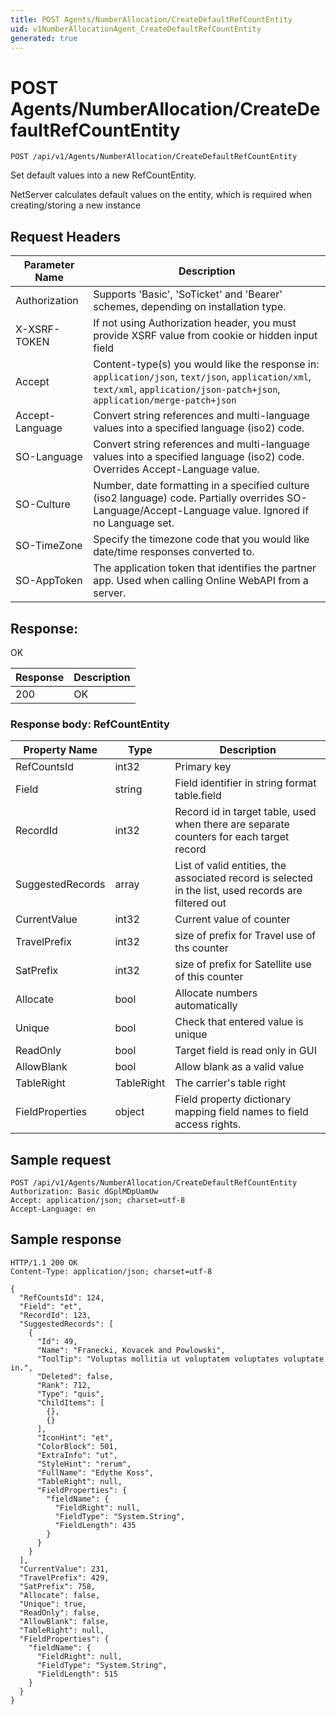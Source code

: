 ```yaml
---
title: POST Agents/NumberAllocation/CreateDefaultRefCountEntity
uid: v1NumberAllocationAgent_CreateDefaultRefCountEntity
generated: true
---
```


# POST Agents/NumberAllocation/CreateDefaultRefCountEntity

```http
POST /api/v1/Agents/NumberAllocation/CreateDefaultRefCountEntity
```

Set default values into a new RefCountEntity.


NetServer calculates default values on the entity, which is required when creating/storing a new instance







## Request Headers

| Parameter Name | Description |
|----------------|-------------|
| Authorization  | Supports 'Basic', 'SoTicket' and 'Bearer' schemes, depending on installation type. |
| X-XSRF-TOKEN   | If not using Authorization header, you must provide XSRF value from cookie or hidden input field |
| Accept         | Content-type(s) you would like the response in: `application/json`, `text/json`, `application/xml`, `text/xml`, `application/json-patch+json`, `application/merge-patch+json` |
| Accept-Language | Convert string references and multi-language values into a specified language (iso2) code. |
| SO-Language | Convert string references and multi-language values into a specified language (iso2) code. Overrides Accept-Language value. |
| SO-Culture | Number, date formatting in a specified culture (iso2 language) code. Partially overrides SO-Language/Accept-Language value. Ignored if no Language set. |
| SO-TimeZone | Specify the timezone code that you would like date/time responses converted to. |
| SO-AppToken | The application token that identifies the partner app. Used when calling Online WebAPI from a server. |


## Response:

OK

| Response | Description |
|----------------|-------------|
| 200 | OK |

### Response body: RefCountEntity

| Property Name | Type |  Description |
|----------------|------|--------------|
| RefCountsId | int32 | Primary key |
| Field | string | Field identifier in string format table.field |
| RecordId | int32 | Record id in target table, used when there are separate counters for each target record |
| SuggestedRecords | array | List of valid entities, the associated record is selected in the list, used records are filtered out |
| CurrentValue | int32 | Current value of counter |
| TravelPrefix | int32 | size of prefix for Travel use of ths counter |
| SatPrefix | int32 | size of prefix for Satellite use of this counter |
| Allocate | bool | Allocate numbers automatically |
| Unique | bool | Check that entered value is unique |
| ReadOnly | bool | Target field is read only in GUI |
| AllowBlank | bool | Allow blank  as a valid value |
| TableRight | TableRight | The carrier's table right |
| FieldProperties | object | Field property dictionary mapping field names to field access rights. |

## Sample request

```http!
POST /api/v1/Agents/NumberAllocation/CreateDefaultRefCountEntity
Authorization: Basic dGplMDpUamUw
Accept: application/json; charset=utf-8
Accept-Language: en
```

## Sample response

```http_
HTTP/1.1 200 OK
Content-Type: application/json; charset=utf-8

{
  "RefCountsId": 124,
  "Field": "et",
  "RecordId": 123,
  "SuggestedRecords": [
    {
      "Id": 49,
      "Name": "Franecki, Kovacek and Powlowski",
      "ToolTip": "Voluptas mollitia ut voluptatem voluptates voluptate in.",
      "Deleted": false,
      "Rank": 712,
      "Type": "quis",
      "ChildItems": [
        {},
        {}
      ],
      "IconHint": "et",
      "ColorBlock": 501,
      "ExtraInfo": "ut",
      "StyleHint": "rerum",
      "FullName": "Edythe Koss",
      "TableRight": null,
      "FieldProperties": {
        "fieldName": {
          "FieldRight": null,
          "FieldType": "System.String",
          "FieldLength": 435
        }
      }
    }
  ],
  "CurrentValue": 231,
  "TravelPrefix": 429,
  "SatPrefix": 758,
  "Allocate": false,
  "Unique": true,
  "ReadOnly": false,
  "AllowBlank": false,
  "TableRight": null,
  "FieldProperties": {
    "fieldName": {
      "FieldRight": null,
      "FieldType": "System.String",
      "FieldLength": 515
    }
  }
}
```